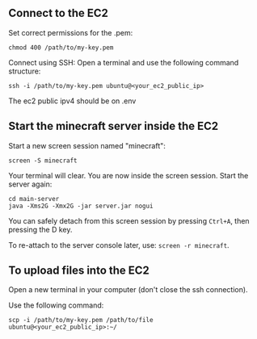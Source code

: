 ## Connect to the EC2
Set correct permissions for the .pem:
```
chmod 400 /path/to/my-key.pem
```
Connect using SSH: Open a terminal and use the following command structure:
```
ssh -i /path/to/my-key.pem ubuntu@<your_ec2_public_ip>
```
The ec2 public ipv4 should be on .env

## Start the minecraft server inside the EC2
Start a new screen session named "minecraft":
```
screen -S minecraft
```
Your terminal will clear. You are now inside the screen session. Start the server again:
```
cd main-server
java -Xms2G -Xmx2G -jar server.jar nogui
```
You can safely detach from this screen session by pressing `Ctrl+A`, then pressing the D key.

To re-attach to the server console later, use: `screen -r minecraft`.

## To upload files into the EC2
Open a new terminal in your computer (don't close the ssh connection).

Use the following command:
```
scp -i /path/to/my-key.pem /path/to/file ubuntu@<your_ec2_public_ip>:~/
```